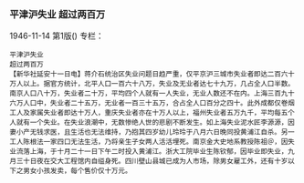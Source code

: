 ### 平津沪失业  超过两百万

1946-11-14
第1版()
专栏：

    平津沪失业
    超过两百万
    【新华社延安十一日电】蒋介石统治区失业问题日趋严重，仅平京沪三城市失业者即达二百六十万人以上。据官方统计，北平人口一百六十八万，失业及无业者达七十九万，几占全人口半数。南京人口八十万，失业者二十万，平均四个人就有一人失业，无业人数还不在内。上海三百九十六万人口中，失业者二十五万，无业者一百三十五万，合占全人口百分之四十。此外成都仅卷烟工人及家属失业者即达十万人，重庆失业者亦在十万人以上，福州失业者五万九千，平均每五个人就有一个失业。在失业浪潮中，无数惨绝人世的悲剧不断发生。如上海失业泥水匠李源源，因妻小产无钱求医，且生活也无法维持，乃抱其四岁幼儿玲玲于八月六日晚同投黄浦江自杀。另一工人陈根法一家四口无法生活，乃将亲生子女两人活活埋死。南京金大史地系教授陈祖＠，因失业流落上海，于十月二十一日下午二时投入黄浦江。浙大工院毕业生陈钦郁，因毕业即失业，九月三十日夜在交大工程馆内自缢身死。四川壁山县城已成为人市场，除男女雇工外，还有十岁以下之男女小孩发卖，每个售价仅十万元。
